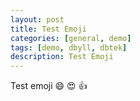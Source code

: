 ```yaml
---
layout: post
title: Test Emoji
categories: [general, demo]
tags: [demo, dbyll, dbtek]
description: Test Emoji
---
```


Test emoji :smile: :heart_eyes: :+1:
